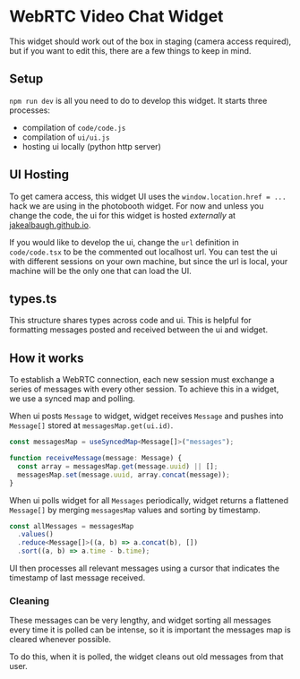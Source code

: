# WebRTC Video Chat Widget

This widget should work out of the box in staging (camera access required), but if you want to edit this, there are a few things to keep in mind.

## Setup

`npm run dev` is all you need to do to develop this widget. It starts three processes:

- compilation of `code/code.js`
- compilation of `ui/ui.js`
- hosting ui locally (python http server)

## UI Hosting

To get camera access, this widget UI uses the `window.location.href = ...` hack we are using in the photobooth widget.
For now and unless you change the code, the ui for this widget is hosted _externally_ at [jakealbaugh.github.io](https://jakealbaugh.github.io/figma-widget-test).

If you would like to develop the ui, change the `url` definition in `code/code.tsx` to be the commented out localhost url.
You can test the ui with different sessions on your own machine, but since the url is local, your machine will be the only one that can load the UI.

## types.ts

This structure shares types across code and ui. This is helpful for formatting messages posted and received between the ui and widget.

## How it works

To establish a WebRTC connection, each new session must exchange a series of messages with every other session. To achieve this in a widget, we use a synced map and polling.

When ui posts `Message` to widget, widget receives `Message` and pushes into `Message[]` stored at `messagesMap.get(ui.id)`.

```ts
const messagesMap = useSyncedMap<Message[]>("messages");
```

```ts
function receiveMessage(message: Message) {
  const array = messagesMap.get(message.uuid) || [];
  messagesMap.set(message.uuid, array.concat(message));
}
```

When ui polls widget for all `Messages` periodically, widget returns a flattened `Message[]` by merging `messagesMap` values and sorting by timestamp.

```ts
const allMessages = messagesMap
  .values()
  .reduce<Message[]>((a, b) => a.concat(b), [])
  .sort((a, b) => a.time - b.time);
```

UI then processes all relevant messages using a cursor that indicates the timestamp of last message received.

### Cleaning

These messages can be very lengthy, and widget sorting all messages every time it is polled can be intense, so it is important the messages map is cleared whenever possible.

To do this, when it is polled, the widget cleans out old messages from that user.
